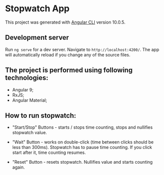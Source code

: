 # Stopwatch App

This project was generated with [Angular CLI](https://github.com/angular/angular-cli) version 10.0.5.

## Development server

Run `ng serve` for a dev server. Navigate to `http://localhost:4200/`. The app will automatically reload if you change any of the source files.

## The project is performed using following technologies:

- Angular 9;
- RxJS;
- Angular Material;

## How to run stopwatch:

- "Start/Stop" Buttons - starts / stops time counting, stops and nullifies stopwatch value.

- "Wait" Button - works on double-click (time between clicks should be less than 300ms). Stopwatch has to pause time counting. If you click start after it, time counting resumes.

- "Reset" Button - resets stopwatch. Nullifies value and starts counting again.
